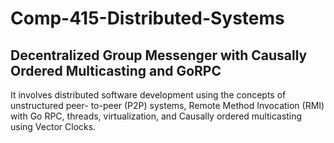 # Comp-415-Distributed-Systems
## Decentralized Group Messenger with Causally Ordered Multicasting and GoRPC  

It involves distributed software development using the concepts of unstructured peer-
to-peer (P2P) systems, Remote Method Invocation (RMI) with Go RPC, threads, virtualization,
and Causally ordered multicasting using Vector Clocks.
